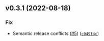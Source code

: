 <!--next-version-placeholder-->

## v0.3.1 (2022-08-18)
### Fix
* Semantic release conflicts ([#5](https://github.com/smolendawid/cacha/issues/5)) ([`c049f4c`](https://github.com/smolendawid/cacha/commit/c049f4cd53ffe38975c6097915ccdf5aa60a37a9))
